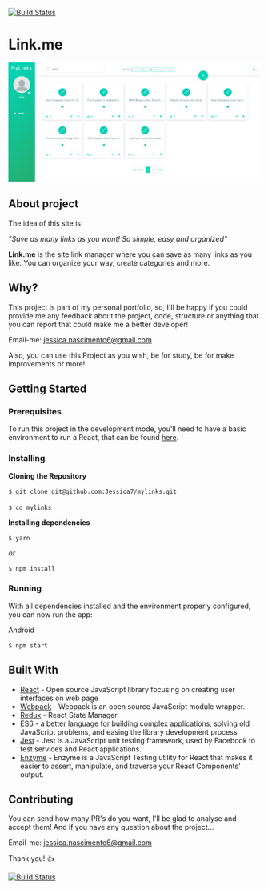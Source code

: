 [![Build Status](https://travis-ci.org/travis-ci/travis-web.svg?branch=master)](https://travis-ci.org/Jessica7/mylinks)

# Link.me

![alt text](app/src/assets/images/layout.png)

## About project

The idea of ​​this site is:

_"Save as many links as you want! So simple, easy and organized"_

**Link.me** is the site link manager where you can save as many links as you like. You can organize your way, create categories and more.

## Why?

This project is part of my personal portfolio, so, I'll be happy if you could provide me any feedback about the project, code, structure or anything that you can report that could make me a better developer!

Email-me: jessica.nascimento6@gmail.com

Also, you can use this Project as you wish, be for study, be for make improvements or more!

## Getting Started

### Prerequisites

To run this project in the development mode, you'll need to have a basic environment to run a React, that can be found [here](https://create-react-app.dev/docs/getting-started/).


### Installing

**Cloning the Repository**

```
$ git clone git@github.com:Jessica7/mylinks.git

$ cd mylinks
```

**Installing dependencies**

```
$ yarn
```

_or_

```
$ npm install
```

### Running

With all dependencies installed and the environment properly configured, you can now run the app:

Android

```
$ npm start
```

## Built With

- [React](https://pt-br.reactjs.org/) - Open source JavaScript library focusing on creating user interfaces on web page
- [Webpack](https://webpack.js.org/) - Webpack is an open source JavaScript module wrapper.
- [Redux](https://redux.js.org/) - React State Manager
- [ES6](https://developer.mozilla.org/pt-BR/docs/Web/JavaScript/Suporte_ao_ECMAScript_6_na_Mozilla) - a better language for building complex applications, solving old JavaScript problems, and easing the library development process
- [Jest](https://jestjs.io/) - Jest is a JavaScript unit testing framework, used by Facebook to test services and React applications.
- [Enzyme](https://airbnb.io/enzyme/) - Enzyme is a JavaScript Testing utility for React that makes it easier to assert, manipulate, and traverse your React Components’ output.


## Contributing

You can send how many PR's do you want, I'll be glad to analyse and accept them! And if you have any question about the project...

Email-me: jessica.nascimento6@gmail.com

Thank you! 👍

[![Build Status](https://travis-ci.org/travis-ci/travis-web.svg?branch=master)](https://travis-ci.org/Jessica7/mylinks)



